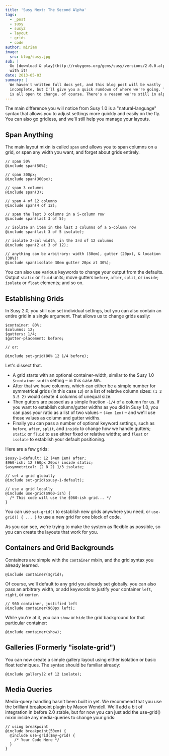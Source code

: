 ```yaml
---
title: 'Susy Next: The Second Alpha'
tags:
  - _post
  - susy
  - susy2
  - layout
  - grids
  - code
author: miriam
image:
  src: blog/susy.jpg
sub: |
  Go [download & play](http://rubygems.org/gems/susy/versions/2.0.0.alpha.2)
  with it!
date: 2013-05-03
summary: |
  We haven't written full docs yet, and this blog post will be vastly
  incomplete, but I'll give you a quick rundown of where we're going. This
  is all open to change, of course. There's a reason we're still in alpha.
---
```


The main difference you will notice from Susy 1.0 is a
"natural-language" syntax that allows you to adjust settings more
quickly and easily on the fly. You can also go gridless, and we'll still
help you manage your layouts.

## Span Anything

The main layout mixin is called `span` and allows you to span columns on
a grid, or span any width you want, and forget about grids entirely.

    // span 50%
    @include span(50%);

    // span 300px;
    @include span(300px);

    // span 3 columns
    @include span(3);

    // span 4 of 12 columns
    @include span(4 of 12);

    // span the last 3 columns in a 5-column row
    @include span(last 3 of 5);

    // isolate an item in the last 3 columns of a 5-column row
    @include span(last 3 of 5 isolate);

    // isolate 2-col width, in the 3rd of 12 columns
    @include span(2 at 3 of 12);

    // anything can be arbitrary: width (30em), gutter (20px), & location (30%)!
    @include span(isolate 30em gutter 20px at 30%);

You can also use various keywords to change your output from the
defaults. Output `static` or `fluid` units; move gutters `before`,
`after`, `split`, or `inside`; `isolate` or `float` elements; and so on.

## Establishing Grids

In Susy 2.0, you still can set individual settings, but you can also
contain an entire grid in a single argument. That allows us to change
grids easily:

    $container: 80%;
    $columns: 12;
    $gutters: 1/4;
    $gutter-placement: before;

    // or:

    @include set-grid(80% 12 1/4 before);

Let's dissect that.

- A grid starts with an optional container-width, similar to the Susy
  1.0 `$container-width` setting – in this case `80%`.
- After that we have columns, which can either be a simple number for
  symmetrical grids (in this case `12`) or a list of relative column
  sizes: `(1 2 3.5 2)` would create 4 columns of unequal size.
- Then gutters are passed as a simple fraction -`1/4` of a column for
  us. If you want to establish column/gutter widths as you did in Susy
  1.0, you can pass your ratio as a list of two values – `(4em 1em)` –
  and we'll use those values as column and gutter widths.
- Finally you can pass a number of optional keyword settings, such as
  `before`, `after`, `split`, and `inside` to change how we handle
  gutters; `static` or `fluid` to use either fixed or relative widths;
  and `float` or `isolate` to establish your default positioning.

Here are a few grids:

    $susy-1-default: 12 (4em 1em) after;
    $960-ish: 12 (60px 20px) inside static;
    $asymmetrical: (2 8 2) 1/3 isolate;

    // set a grid globally
    @include set-grid($susy-1-default);

    // use a grid locally
    @include use-grid($960-ish) {
      /* This code will use the $960-ish grid... */
    }

You can use `set-grid()` to establish new grids anywhere you need, or
`use-grid() { ... }` to use a new grid for one block of code.

As you can see, we're trying to make the system as flexible as possible,
so you can create the layouts that work for you.

## Containers and Grid Backgrounds

Containers are simple with the `container` mixin, and the grid syntax
you already learned.

    @include container($grid);

Of course, we'll default to any grid you already set globally. you can
also pass an arbitrary width, or add keywords to justify your container
`left`, `right`, or `center`.

    // 960 container, justified left
    @include container(960px left);

While you're at it, you can `show` or `hide` the grid background for
that particular container:

    @include container(show);

## Galleries (Formerly "isolate-grid")

You can now create a simple gallery layout using either isolation or
basic float techniques. The syntax should be familiar already:

    @include gallery(2 of 12 isolate);

## Media Queries

Media-query handling hasn't been built in yet. We recommend that you use
the brilliant [breakpoint] plugin by Mason Wendell. We'll add a bit of
integration in before 2.0 stable, but for now you can just add the <span
class="title-ref">use-grid()</span> mixin inside any media-queries to
change your grids:

    // using breakpoint
    @include breakpoint(50em) {
      @include use-grid($my-grid) {
        /* Your Code Here */
      }
    }

[breakpoint]: http://breakpoint-sass.com/
